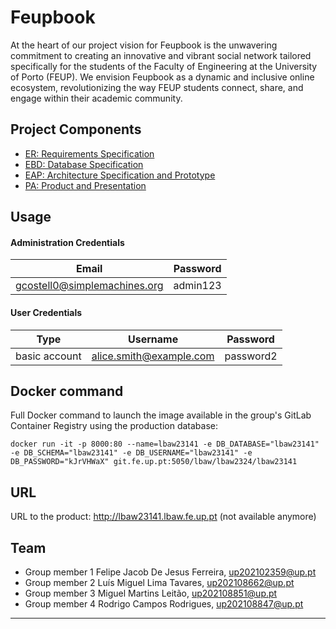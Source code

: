 # Feupbook

At the heart of our project vision for Feupbook is the unwavering commitment to creating an innovative and vibrant social network tailored specifically for the students of the Faculty of Engineering at the University of Porto (FEUP). We envision Feupbook as a dynamic and inclusive online ecosystem, revolutionizing the way FEUP students connect, share, and engage within their academic community.

## Project Components

- [ER: Requirements Specification](./Wiki/er.md)
- [EBD: Database Specification](./Wiki/ebd.md)
- [EAP: Architecture Specification and Prototype](./Wiki/eap.md)
- [PA: Product and Presentation](./Wiki/pa.md)

## Usage

#### Administration Credentials

| Email | Password |
| -------- | -------- |
| gcostell0@simplemachines.org | admin123 |

#### User Credentials

| Type          | Username  | Password |
| ------------- | --------- | -------- |
| basic account | alice.smith@example.com | password2 |

## Docker command

Full Docker command to launch the image available in the group's GitLab Container Registry using the production database:
```
docker run -it -p 8000:80 --name=lbaw23141 -e DB_DATABASE="lbaw23141" -e DB_SCHEMA="lbaw23141" -e DB_USERNAME="lbaw23141" -e DB_PASSWORD="kJrVHWaX" git.fe.up.pt:5050/lbaw/lbaw2324/lbaw23141
```

## URL

URL to the product: http://lbaw23141.lbaw.fe.up.pt (not available anymore)

## Team

- Group member 1 Felipe Jacob De Jesus Ferreira, up202102359@up.pt
- Group member 2 Luís Miguel Lima Tavares, up202108662@up.pt
- Group member 3 Miguel Martins Leitão, up202108851@up.pt
- Group member 4 Rodrigo Campos Rodrigues, up202108847@up.pt

---
